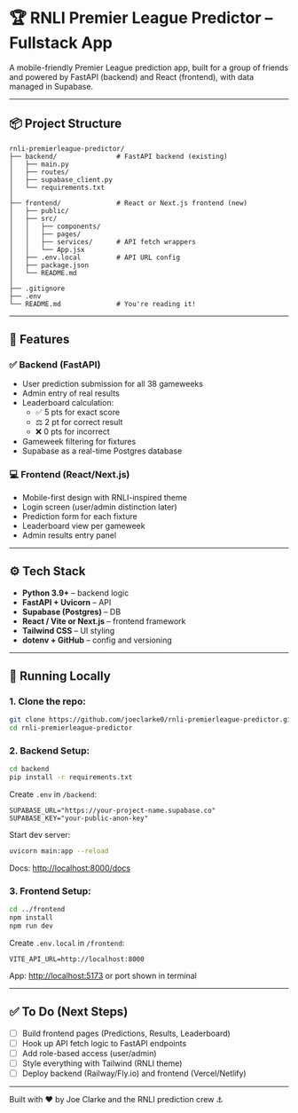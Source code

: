 # 🏆 RNLI Premier League Predictor – Fullstack App

A mobile-friendly Premier League prediction app, built for a group of friends and powered by FastAPI (backend) and React (frontend), with data managed in Supabase.

---

## 📦 Project Structure

```
rnli-premierleague-predictor/
├── backend/               # FastAPI backend (existing)
│   ├── main.py
│   ├── routes/
│   ├── supabase_client.py
│   └── requirements.txt
│
├── frontend/              # React or Next.js frontend (new)
│   ├── public/
│   ├── src/
│   │   ├── components/
│   │   ├── pages/
│   │   ├── services/      # API fetch wrappers
│   │   └── App.jsx
│   ├── .env.local         # API URL config
│   ├── package.json
│   └── README.md
│
├── .gitignore
├── .env
└── README.md              # You're reading it!
```

---

## 🔧 Features

### ✅ Backend (FastAPI)
- User prediction submission for all 38 gameweeks
- Admin entry of real results
- Leaderboard calculation:
  - ✅ 5 pts for exact score
  - ⚖️ 2 pt for correct result
  - ❌ 0 pts for incorrect
- Gameweek filtering for fixtures
- Supabase as a real-time Postgres database

### 💻 Frontend (React/Next.js)
- Mobile-first design with RNLI-inspired theme
- Login screen (user/admin distinction later)
- Prediction form for each fixture
- Leaderboard view per gameweek
- Admin results entry panel

---

## ⚙️ Tech Stack

- **Python 3.9+** – backend logic
- **FastAPI + Uvicorn** – API
- **Supabase (Postgres)** – DB
- **React / Vite or Next.js** – frontend framework
- **Tailwind CSS** – UI styling
- **dotenv + GitHub** – config and versioning

---

## 🚀 Running Locally

### 1. Clone the repo:
```bash
git clone https://github.com/joeclarke0/rnli-premierleague-predictor.git
cd rnli-premierleague-predictor
```

### 2. Backend Setup:
```bash
cd backend
pip install -r requirements.txt
```
Create `.env` in `/backend`:
```env
SUPABASE_URL="https://your-project-name.supabase.co"
SUPABASE_KEY="your-public-anon-key"
```
Start dev server:
```bash
uvicorn main:app --reload
```
Docs: [http://localhost:8000/docs](http://localhost:8000/docs)

### 3. Frontend Setup:
```bash
cd ../frontend
npm install
npm run dev
```
Create `.env.local` in `/frontend`:
```env
VITE_API_URL=http://localhost:8000
```

App: [http://localhost:5173](http://localhost:5173) or port shown in terminal

---

## ✅ To Do (Next Steps)
- [ ] Build frontend pages (Predictions, Results, Leaderboard)
- [ ] Hook up API fetch logic to FastAPI endpoints
- [ ] Add role-based access (user/admin)
- [ ] Style everything with Tailwind (RNLI theme)
- [ ] Deploy backend (Railway/Fly.io) and frontend (Vercel/Netlify)

---

Built with ❤️ by Joe Clarke and the RNLI prediction crew ⚓️
